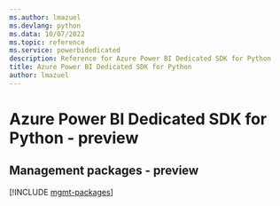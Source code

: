 ```yaml
---
ms.author: lmazuel
ms.devlang: python
ms.data: 10/07/2022
ms.topic: reference
ms.service: powerbidedicated
description: Reference for Azure Power BI Dedicated SDK for Python
title: Azure Power BI Dedicated SDK for Python
author: lmazuel
---
```

# Azure Power BI Dedicated SDK for Python - preview

## Management packages - preview
[!INCLUDE [mgmt-packages](power-bi-dedicated-mgmt-index.md)]